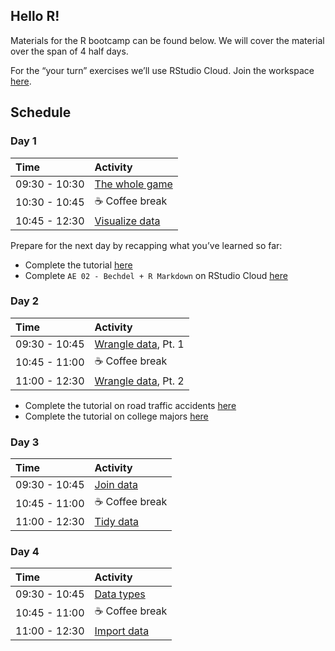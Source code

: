 
Hello R!
--------

Materials for the R bootcamp can be found below. We will cover the
material over the span of 4 half days.

For the “your turn” exercises we’ll use RStudio Cloud. Join the
workspace [here](https://rstd.io/dsbox-cloud).

Schedule
--------

### Day 1

| Time          | Activity                                                                                                                        |
|:--------------|:--------------------------------------------------------------------------------------------------------------------------------|
| 09:30 - 10:30 | [The whole game](https://mine-cetinkaya-rundel.github.io/bootcamper-nui-galway/slides/01-whole-game/01-whole-game.html)         |
| 10:30 - 10:45 | ☕ Coffee break                                                                                                                  |
| 10:45 - 12:30 | [Visualize data](https://mine-cetinkaya-rundel.github.io/bootcamper-nui-galway/slides/02-visualize-data/02-visualize-data.html) |

Prepare for the next day by recapping what you’ve learned so far:

-   Complete the tutorial
    [here](https://minecr.shinyapps.io/dsbox-01-edibnb/)
-   Complete `AE 02 - Bechdel + R Markdown` on RStudio Cloud
    [here](https://rstd.io/dsbox-cloud)

### Day 2

| Time          | Activity                                                                                                                         |
|:--------------|:---------------------------------------------------------------------------------------------------------------------------------|
| 09:30 - 10:45 | [Wrangle data](https://mine-cetinkaya-rundel.github.io/bootcamper-nui-galway/slides/03-wrangle-data/03-wrangle-data.html), Pt. 1 |
| 10:45 - 11:00 | ☕ Coffee break                                                                                                                   |
| 11:00 - 12:30 | [Wrangle data](https://mine-cetinkaya-rundel.github.io/bootcamper-nui-galway/slides/03-wrangle-data/03-wrangle-data.html), Pt. 2 |

-   Complete the tutorial on road traffic accidents
    [here](https://minecr.shinyapps.io/dsbox-02-accidents/)
-   Complete the tutorial on college majors
    [here](https://minecr.shinyapps.io/dsbox-03-collegemajors/)

### Day 3

| Time          | Activity                                                                                                         |
|:--------------|:-----------------------------------------------------------------------------------------------------------------|
| 09:30 - 10:45 | [Join data](https://mine-cetinkaya-rundel.github.io/bootcamper-nui-galway/slides/04-join-data/04-join-data.html) |
| 10:45 - 11:00 | ☕ Coffee break                                                                                                   |
| 11:00 - 12:30 | [Tidy data](https://mine-cetinkaya-rundel.github.io/bootcamper-nui-galway/slides/05-tidy-data/05-tidy-data.html) |

### Day 4

| Time          | Activity                                                                                                               |
|:--------------|:-----------------------------------------------------------------------------------------------------------------------|
| 09:30 - 10:45 | [Data types](https://mine-cetinkaya-rundel.github.io/bootcamper-nui-galway/slides/06-data-types/06-data-types.html)    |
| 10:45 - 11:00 | ☕ Coffee break                                                                                                         |
| 11:00 - 12:30 | [Import data](https://mine-cetinkaya-rundel.github.io/bootcamper-nui-galway/slides/07-import-data/07-import-data.html) |
